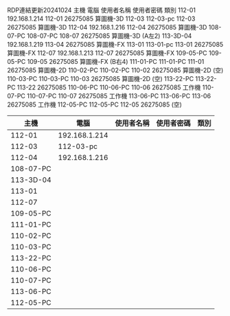 RDP連結更新20241024
主機 電腦 使用者名稱 使用者密碼 類別
112-01 192.168.1.214 112-01 26275085 算圖機-3D
112-03 112-03-pc 112-03 26275085 算圖機-3D
112-04    192.168.1.216 112-04 26275085 算圖機-3D
108-07-PC 108-07-PC 108-07 26275085 算圖機-3D (A左2)
113-3D-04  192.168.1.219 113-04 26275085 算圖機-FX
113-01   113-01-pc 113-01 26275085 算圖機-FX
112-07 192.168.1.213 112-07 26275085 算圖機-FX
109-05-PC 109-05-PC 109-05 26275085 算圖機-FX (B右4)
111-01-PC 111-01-PC 111-01 26275085 算圖機-2D
110-02-PC 110-02-PC 110-02 26275085 算圖機-2D (空)
110-03-PC 110-03-PC 110-03 26275085 算圖機-2D (空)
113-22-PC 113-22-PC 113-22 26275085
110-06-PC 110-06-PC 110-06 26275085 工作機
110-07-PC 110-07-PC 110-07 26275085  工作機
113-06-PC 113-06-PC 113-06 26275085  工作機
112-05-PC 112-05-PC 112-05 26275085 (空)


| 主機        | 電腦            | 使用者名稱 | 使用者密碼 | 類別  |
| --------- | ------------- | ----- | ----- | --- |
| 112-01    | 192.168.1.214 |       |       |     |
| 112-03    | 112-03-pc     |       |       |     |
| 112-04    | 192.168.1.216 |       |       |     |
| 108-07-PC |               |       |       |     |
| 113-3D-04 |               |       |       |     |
| 113-01    |               |       |       |     |
| 112-07    |               |       |       |     |
| 109-05-PC |               |       |       |     |
| 111-01-PC |               |       |       |     |
| 110-02-PC |               |       |       |     |
| 110-03-PC |               |       |       |     |
| 113-22-PC |               |       |       |     |
| 110-06-PC |               |       |       |     |
| 110-07-PC |               |       |       |     |
| 113-06-PC |               |       |       |     |
| 112-05-PC |               |       |       |     |


